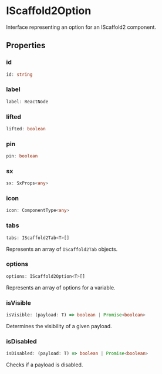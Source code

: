 # IScaffold2Option

Interface representing an option for an IScaffold2 component.

## Properties

### id

```ts
id: string
```

### label

```ts
label: ReactNode
```

### lifted

```ts
lifted: boolean
```

### pin

```ts
pin: boolean
```

### sx

```ts
sx: SxProps<any>
```

### icon

```ts
icon: ComponentType<any>
```

### tabs

```ts
tabs: IScaffold2Tab<T>[]
```

Represents an array of `IScaffold2Tab` objects.

### options

```ts
options: IScaffold2Option<T>[]
```

Represents an array of options for a variable.

### isVisible

```ts
isVisible: (payload: T) => boolean | Promise<boolean>
```

Determines the visibility of a given payload.

### isDisabled

```ts
isDisabled: (payload: T) => boolean | Promise<boolean>
```

Checks if a payload is disabled.
